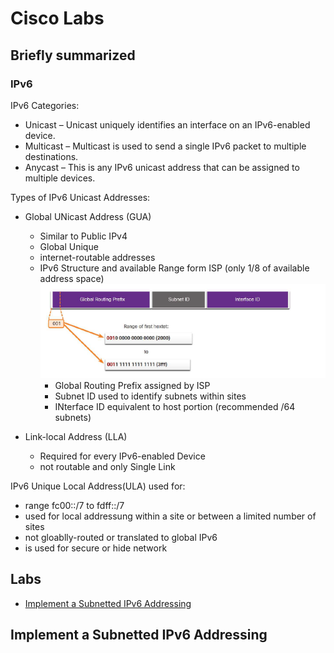 # Cisco Labs

## Briefly summarized
### IPv6
IPv6 Categories:
- Unicast – Unicast uniquely identifies an interface on an IPv6-enabled device.
- Multicast – Multicast is used to send a single IPv6 packet to multiple destinations.
- Anycast – This is any IPv6 unicast address that can be assigned to multiple devices.

Types of IPv6 Unicast Addresses:
- Global UNicast Address (GUA)
    - Similar to Public IPv4
    - Global Unique
    - internet-routable addresses
    - IPv6 Structure and available Range form ISP (only 1/8 of available address space)
    ![IPv6 Struccture](/Cisco/Labs/Bilder/IPv6_structure.png)
        - Global Routing Prefix assigned by ISP
        - Subnet ID used to identify subnets within sites
        - INterface ID equivalent to host portion (recommended /64 subnets)

- Link-local Address (LLA)
    - Required for every IPv6-enabled Device
    - not routable and only Single Link

IPv6 Unique Local Address(ULA) used for:
- range fc00::/7 to fdff::/7
- used for local addressung within a site or between a limited number of sites
- not gloablly-routed or translated to global IPv6
- is used for secure or hide network



## Labs
-  [Implement a Subnetted IPv6 Addressing](#implement-a-subnetted-ipv6-addressing)


## Implement a Subnetted IPv6 Addressing
